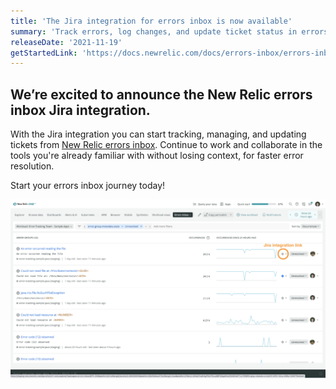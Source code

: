 ```yaml
---
title: 'The Jira integration for errors inbox is now available' 
summary: 'Track errors, log changes, and update ticket status in errors inbox with the new Jira integration.'
releaseDate: '2021-11-19' 
getStartedLink: 'https://docs.newrelic.com/docs/errors-inbox/errors-inbox/#jira-chat' 
---
```

## We’re excited to announce the New Relic errors inbox Jira integration. 

With the Jira integration you can start tracking, managing, and updating tickets from [New Relic errors inbox](/docs/errors-inbox/errors-inbox). Continue to work and collaborate in the tools you're already familiar with without losing context, for faster error resolution.

Start your errors inbox journey today!

![A screenshot showing the New Relic Jira integration](./images/Errorsinbox_Jira.png "A screenshot showing the New Relic Jira integration")
